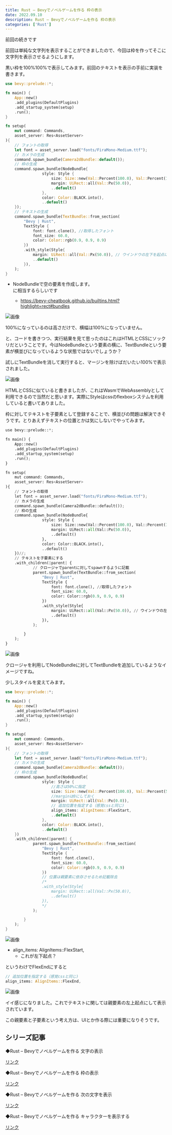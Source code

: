 ```yaml
---
title: Rust – Bevyでノベルゲームを作る 枠の表示
date: 2022.09.10
description: Rust – Bevyでノベルゲームを作る 枠の表示
categories: ['Rust']
---
```


前回の続きです



前回は単純な文字列を表示することができましたので、今回は枠を作ってそこに文字列を表示させるようにします。

黒い枠を100%100%で表示してみます。前回のテキストを表示の手前に実装を書きます。

```rs
use bevy::prelude::*;

fn main() {
    App::new()
    .add_plugins(DefaultPlugins)
    .add_startup_system(setup)
    .run();
}

fn setup(
    mut command: Commands,
    asset_server: Res<AssetServer>
){
    // フォントの取得
    let font = asset_server.load("fonts/FiraMono-Medium.ttf");
    // カメラの生成
    command.spawn_bundle(Camera2dBundle::default());
    // 枠の生成
    command.spawn_bundle(NodeBundle{
                style: Style {
                    size: Size::new(Val::Percent(100.0), Val::Percent(100.0)),
                    margin: UiRect::all(Val::Px(50.0)),
                    ..default()
                },
                color: Color::BLACK.into(),
                ..default()
    });
    // テキストの生成
    command.spawn_bundle(TextBundle::from_section(
        "Bevy | Rust",
        TextStyle {
            font: font.clone(), //取得したフォント
            font_size: 60.0,
            color: Color::rgb(0.9, 0.9, 0.9)
        })
        .with_style(Style{
            margin: UiRect::all(Val::Px(50.0)), // ウインドウの左下を起点に(50.0)のマージンを取る
            ..default()
        }),
    );
}
```

* NodeBundleで空の要素を作成します。<div>に相当するらしいです
  * https://bevy-cheatbook.github.io/builtins.html?highlight=rect#bundles

![画像](/3702/1.png)


100%になっているのは高さだけで、横幅は100%になっていません。

と、コードを書きつつ、実行結果を見て思ったのはこれはHTMLとCSSにソックリだということです。今はNodeBundleという要素の横に、TextBundleという要素が横並びになっているような状態ではないでしょうか？

試しにTextBundleを消して実行すると、マージンを除けばだいたい100%で表示されました。

![画像](/3702/2.png)


HTMLとCSSに似ていると書きましたが、これはWasmでWebAssemblyとして利用できるので当然だと思います。実際にStyleはcssのflexboxシステムを利用していると書いてありました。

枠に対してテキストを子要素として登録することで、横並びの問題は解決できそうです。とりあえずテキストの位置とかは気にしないでやってみます。

```python
use bevy::prelude::*;

fn main() {
    App::new()
    .add_plugins(DefaultPlugins)
    .add_startup_system(setup)
    .run();
}

fn setup(
    mut command: Commands,
    asset_server: Res<AssetServer>
){
    // フォントの取得
    let font = asset_server.load("fonts/FiraMono-Medium.ttf");
    // カメラの生成
    command.spawn_bundle(Camera2dBundle::default());
    // 枠の生成
    command.spawn_bundle(NodeBundle{
                style: Style {
                    size: Size::new(Val::Percent(100.0), Val::Percent(100.0)),
                    margin: UiRect::all(Val::Px(50.0)),
                    ..default()
                },
                color: Color::BLACK.into(),
                ..default()
    })//;
    // テキストを子要素にする
    .with_children(|parent| {
            // クロージャでparentに対してspawnするように記載
            parent.spawn_bundle(TextBundle::from_section(
                "Bevy | Rust",
                TextStyle {
                    font: font.clone(), //取得したフォント
                    font_size: 60.0,
                    color: Color::rgb(0.9, 0.9, 0.9)
                })
                .with_style(Style{
                    margin: UiRect::all(Val::Px(50.0)), // ウインドウの左下を起点に(50.0)のマージンを取る
                    ..default()
                }),
            );

        }
    );
}
```


![画像](/3702/3.png)


クロージャを利用してNodeBundleに対してTextBundleを追加しているようなイメージですね。

少しスタイルを変えてみます。

```rs
use bevy::prelude::*;

fn main() {
    App::new()
    .add_plugins(DefaultPlugins)
    .add_startup_system(setup)
    .run();
}

fn setup(
    mut command: Commands,
    asset_server: Res<AssetServer>
){
    // フォントの取得
    let font = asset_server.load("fonts/FiraMono-Medium.ttf");
    // カメラの生成
    command.spawn_bundle(Camera2dBundle::default());
    // 枠の生成
    command.spawn_bundle(NodeBundle{
                style: Style {
                    //高さは50%に指定
                    size: Size::new(Val::Percent(100.0), Val::Percent(50.0)),
                    //marginは0にしておく
                    margin: UiRect::all(Val::Px(0.0)),
                    // 追加位置を指定する（感覚cssと同じ)
                    align_items: AlignItems::FlexStart,
                    ..default()
                },
                color: Color::BLACK.into(),
                ..default()
    })
    .with_children(|parent| {
            parent.spawn_bundle(TextBundle::from_section(
                "Bevy | Rust",
                TextStyle {
                    font: font.clone(),
                    font_size: 60.0,
                    color: Color::rgb(0.9, 0.9, 0.9)
                })
                // 位置は親要素に依存させるため記載除去
                /*
                .with_style(Style{
                    margin: UiRect::all(Val::Px(50.0)), 
                    ..default()
                }),
                */
            );

        }
    );
}
```


![画像](/3702/4.png)

* align_items: AlignItems::FlexStart,
  * これが左下起点？

というわけでFlexEndにすると

```rs
// 追加位置を指定する（感覚cssと同じ)
align_items: AlignItems::FlexEnd,
```


![画像](/3702/5.png)


イイ感じになりました。これでテキストに関しては親要素の左上起点にして表示されています。

この親要素と子要素という考え方は、UIとか作る際には重要になりそうです。

## シリーズ記事


◆Rust – Bevyでノベルゲームを作る 文字の表示

[リンク](/posts/p3690)


◆Rust – Bevyでノベルゲームを作る 枠の表示

[リンク](/posts/p3702)


◆Rust – Bevyでノベルゲームを作る 次の文字を表示

[リンク](/posts/p3716)


◆Rust – Bevyでノベルゲームを作る キャラクターを表示する

[リンク](/posts/p3731)

